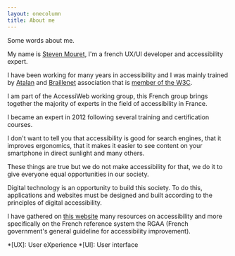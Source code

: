 ```yaml
---
layout: onecolumn
title: About me
---
```


Some words about me.

My name is [Steven Mouret](https://www.linkedin.com/in/steven-mouret-1b693260/), I'm a french UX/UI developer and accessibility expert.

I have been working for many years in accessibility and I was mainly trained by [Atalan](https://atalan.fr) and [Braillenet](https://www.braillenet.org/en/) association that is [member of the W3C](https://www.w3.org/Consortium/Member/Testimonial/#t1256).

I am part of the AccessiWeb working group, this French group brings together the majority of experts in the field of accessibility in France.

I became an expert in 2012 following several training and certification courses.

I don't want to tell you that accessibility is good for search engines, that it improves ergonomics, that it makes it easier to see content on your smartphone in direct sunlight and many others.

These things are true but we do not make accessibility for that, we do it to give everyone equal opportunities in our society.

Digital technology is an opportunity to build this society. To do this, applications and websites must be designed and built according to the principles of digital accessibility.

I have gathered on [this website](https://stevenmouret.github.io/web-accessibility-guidelines) many resources on accessibility and more specifically on the French reference system the RGAA (French government's general guideline for accessibility improvement).

*[UX]: User eXperience
*[UI]: User interface
